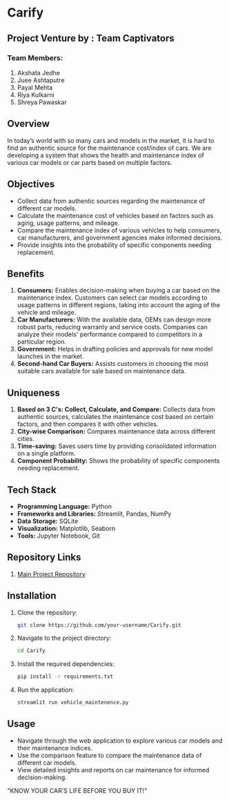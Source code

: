 # Carify

## Project Venture by : Team Captivators

### Team Members:
1. Akshata Jedhe
2. Juee Ashtaputre
3. Payal Mehta
4. Riya Kulkarni
5. Shreya Pawaskar

## Overview

In today’s world with so many cars and models in the market, it is hard to find an authentic source for the maintenance cost/index of cars. We are developing a system that shows the health and maintenance index of various car models or car parts based on multiple factors.

## Objectives

- Collect data from authentic sources regarding the maintenance of different car models.
- Calculate the maintenance cost of vehicles based on factors such as aging, usage patterns, and mileage.
- Compare the maintenance index of various vehicles to help consumers, car manufacturers, and government agencies make informed decisions.
- Provide insights into the probability of specific components needing replacement.

## Benefits

1. **Consumers:** Enables decision-making when buying a car based on the maintenance index. Customers can select car models according to usage patterns in different regions, taking into account the aging of the vehicle and mileage.
2. **Car Manufacturers:** With the available data, OEMs can design more robust parts, reducing warranty and service costs. Companies can analyze their models' performance compared to competitors in a particular region.
3. **Government:** Helps in drafting policies and approvals for new model launches in the market.
4. **Second-hand Car Buyers:** Assists customers in choosing the most suitable cars available for sale based on maintenance data.

## Uniqueness

1. **Based on 3 C's: Collect, Calculate, and Compare:** Collects data from authentic sources, calculates the maintenance cost based on certain factors, and then compares it with other vehicles.
2. **City-wise Comparison:** Compares maintenance data across different cities.
3. **Time-saving:** Saves users time by providing consolidated information on a single platform.
4. **Component Probability:** Shows the probability of specific components needing replacement.

## Tech Stack

- **Programming Language:** Python
- **Frameworks and Libraries:** Streamlit, Pandas, NumPy
- **Data Storage:** SQLite
- **Visualization:** Matplotlib, Seaborn
- **Tools:** Jupyter Notebook, Git

## Repository Links

1. [Main Project Repository](https://github.com/shraiyya/Microsoft-Engage-2021)

## Installation

1. Clone the repository:
   ```sh
   git clone https://github.com/your-username/Carify.git
2. Navigate to the project directory:
   ```sh
   cd Carify
3. Install the required dependencies:
   ```sh
   pip install -r requirements.txt
4. Run the application:
   ```sh
   streamlit run vehicle_maintenence.py

## Usage

- Navigate through the web application to explore various car models and their maintenance indices.
- Use the comparison feature to compare the maintenance data of different car models.
- View detailed insights and reports on car maintenance for informed decision-making.


"KNOW YOUR CAR'S LIFE BEFORE YOU BUY IT!"
